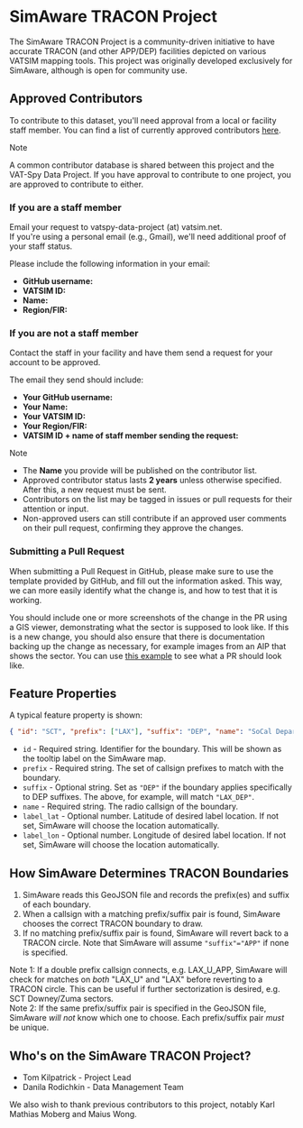 # SimAware TRACON Project

The SimAware TRACON Project is a community-driven initiative to have accurate TRACON (and other APP/DEP) facilities depicted on various VATSIM mapping tools. This project was originally developed exclusively for SimAware, although is open for community use.

## Approved Contributors

To contribute to this dataset, you'll need approval from a local or facility staff member. You can find a list of currently approved contributors [here](https://docs.google.com/spreadsheets/u/4/d/e/2PACX-1vRHzHhKz4icslNkd3I6mF1Mp_6gan4muRcWZb8fCYL8_S0C6GDpG409xQGTmPAXLPupEWWws3euNK7O/pubhtml?gid=0).

> [!Note]
> A common contributor database is shared between this project and the VAT-Spy Data Project. If you have approval to contribute to one project, you are approved to contribute to either.

### If you are a staff member

Email your request to vatspy-data-project (at) vatsim.net.  
If you're using a personal email (e.g., Gmail), we'll need additional proof of your staff status.

Please include the following information in your email:

- **GitHub username:**
- **VATSIM ID:**
- **Name:**
- **Region/FIR:**

### If you are not a staff member

Contact the staff in your facility and have them send a request for your account to be approved.

The email they send should include:

- **Your GitHub username:**
- **Your Name:**
- **Your VATSIM ID:**
- **Your Region/FIR:**
- **VATSIM ID + name of staff member sending the request:**

> [!Note]
>
> - The **Name** you provide will be published on the contributor list.
> - Approved contributor status lasts **2 years** unless otherwise specified. After this, a new request must be sent.
> - Contributors on the list may be tagged in issues or pull requests for their attention or input.
> - Non-approved users can still contribute if an approved user comments on their pull request, confirming they approve the changes.

### Submitting a Pull Request

When submitting a Pull Request in GitHub, please make sure to use the template provided by GitHub, and fill out the information asked. This way, we can more easily identify what the change is, and how to test that it is working.

You should include one or more screenshots of the change in the PR using a GIS viewer, demonstrating what the sector is supposed to look like. If this is a new change, you should also ensure that there is documentation backing up the change as necessary, for example images from an AIP that shows the sector. You can use [this example](https://github.com/vatsimnetwork/simaware-tracon-project/pull/294) to see what a PR should look like.

## Feature Properties

A typical feature property is shown:

```json
{ "id": "SCT", "prefix": ["LAX"], "suffix": "DEP", "name": "SoCal Departure" }
```

- `id` - Required string. Identifier for the boundary. This will be shown as the tooltip label on the SimAware map.
- `prefix` - Required string. The set of callsign prefixes to match with the boundary.
- `suffix` - Optional string. Set as `"DEP"` if the boundary applies specifically to DEP suffixes. The above, for example, will match `"LAX_DEP"`.
- `name` - Required string. The radio callsign of the boundary.
- `label_lat` - Optional number. Latitude of desired label location. If not set, SimAware will choose the location automatically.
- `label_lon` - Optional number. Longitude of desired label location. If not set, SimAware will choose the location automatically.

## How SimAware Determines TRACON Boundaries

1. SimAware reads this GeoJSON file and records the prefix(es) and suffix of each boundary.
2. When a callsign with a matching prefix/suffix pair is found, SimAware chooses the correct TRACON boundary to draw.
3. If no matching prefix/suffix pair is found, SimAware will revert back to a TRACON circle. Note that SimAware will assume `"suffix"="APP"` if none is specified.

Note 1: If a double prefix callsign connects, e.g. LAX_U_APP, SimAware will check for matches on _both_ "LAX_U" and "LAX" before reverting to a TRACON circle. This can be useful if further sectorization is desired, e.g. SCT Downey/Zuma sectors.  
Note 2: If the same prefix/suffix pair is specified in the GeoJSON file, SimAware _will not_ know which one to choose. Each prefix/suffix pair _must_ be unique.

## Who's on the SimAware TRACON Project?

- Tom Kilpatrick - Project Lead
- Danila Rodichkin - Data Management Team

We also wish to thank previous contributors to this project, notably Karl Mathias Moberg and Maius Wong.
